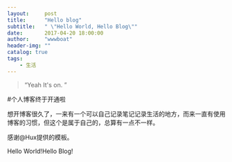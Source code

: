 ```yaml
---
layout:     post
title:      "Hello blog"
subtitle:   " \"Hello World, Hello Blog\""
date:       2017-04-20 18:00:00
author:     "wwwboat"
header-img: ""
catalog: true
tags:
    - 生活
---
```


> “Yeah It's on. ”

#个人博客终于开通啦

想开博客很久了，一来有一个可以自己记录笔记记录生活的地方，而来一直有使用博客的习惯，但这个是属于自己的，总算有一点不一样。

感谢@Hux提供的模板。

Hello World!Hello Blog!
